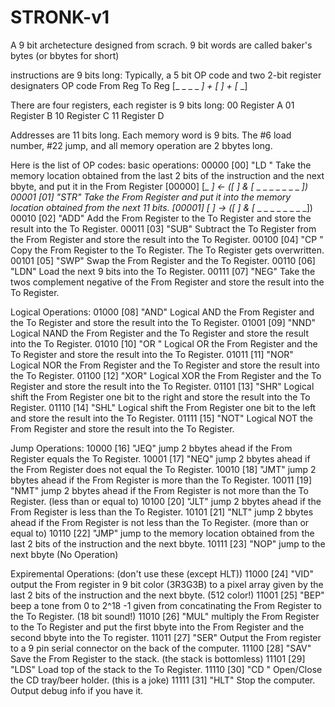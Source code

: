 # STRONK-v1
A 9 bit archetecture designed from scrach.
9 bit words are called baker's bytes (or bbytes for short)

instructions are 9 bits long: Typically, a 5 bit OP code and two 2-bit register designaters
  OP code    From Reg   To Reg
[_ _ _ _ _] + [_ _]  +  [_ _]

There are four registers, each register is 9 bits long:
00 Register A
01 Register B
10 Register C
11 Register D

Addresses are 11 bits long. Each memory word is 9 bits. The #6 load number, #22 jump, and all memory operation are 2 bbytes long.

Here is the list of OP codes:
basic operations:
00000 [00] "LD " Take the memory location obtained from the last 2 bits of the instruction and the next bbyte, and put it in the From Register
          [00000] [_ _] <- ([_ _] & [_ _ _ _ _ _ _ _ _])
00001 [01] "STR" Take the From Register and put it into the memory location obtained from the next 11 bits.
          [00001] [_ _] -> ([_ _] & [_ _ _ _ _ _ _ _ _])
00010 [02] "ADD" Add the From Register to the To Register and store the result into the To Register.
00011 [03] "SUB" Subtract the To Register from the From Register and store the result into the To Register.
00100 [04] "CP " Copy the From Register to the To Register. The To Register gets overwritten.
00101 [05] "SWP" Swap the From Register and the To Register.
00110 [06] "LDN" Load the next 9 bits into the To Register.
00111 [07] "NEG" Take the twos complement negative of the From Register and store the result into the To Register.

Logical Operations:
01000 [08] "AND" Logical AND the From Register and the To Register and store the result into the To Register.
01001 [09] "NND" Logical NAND the From Register and the To Register and store the result into the To Register.
01010 [10] "OR " Logical OR the From Register and the To Register and store the result into the To Register.
01011 [11] "NOR" Logical NOR the From Register and the To Register and store the result into the To Register.
01100 [12] "XOR" Logical XOR the From Register and the To Register and store the result into the To Register.
01101 [13] "SHR" Logical shift the From Register one bit to the right and store the result into the To Register.
01110 [14] "SHL" Logical shift the From Register one bit to the left and store the result into the To Register.
01111 [15] "NOT" Logical NOT the From Register and store the result into the To Register.

Jump Operations:
10000 [16] "JEQ" jump 2 bbytes ahead if the From Register equals the To Register.
10001 [17] "NEQ" jump 2 bbytes ahead if the From Register does not equal the To Register.
10010 [18] "JMT" jump 2 bbytes ahead if the From Register is more than the To Register.
10011 [19] "NMT" jump 2 bbytes ahead if the From Register is not more than the To Register. (less than or equal to)
10100 [20] "JLT" jump 2 bbytes ahead if the From Register is less than the To Register.
10101 [21] "NLT" jump 2 bbytes ahead if the From Register is not less than the To Register. (more than or equal to)
10110 [22] "JMP" jump to the memory location obtained from the last 2 bits of the instruction and the next bbyte.
10111 [23] "NOP" jump to the next bbyte (No Operation)

Expiremental Operations: (don't use these (except HLT))
11000 [24] "VID" output the From register in 9 bit color (3R3G3B) to a pixel array given by the last 2 bits of the instruction and the next bbyte. (512 color!)
11001 [25] "BEP" beep a tone from 0 to 2^18 -1 given from concatinating the From Register to the To Register. (18 bit sound!)
11010 [26] "MUL" multiply the From Register to the To Register and put the first bbyte into the From Register and the second bbyte into the To register. 
11011 [27] "SER" Output the From register to a 9 pin serial connector on the back of the computer.
11100 [28] "SAV" Save the From Register to the stack. (the stack is bottomless)
11101 [29] "LDS" Load top of the stack to the To Register.
11110 [30] "CD " Open/Close the CD tray/beer holder. (this is a joke)
11111 [31] "HLT" Stop the computer. Output debug info if you have it.